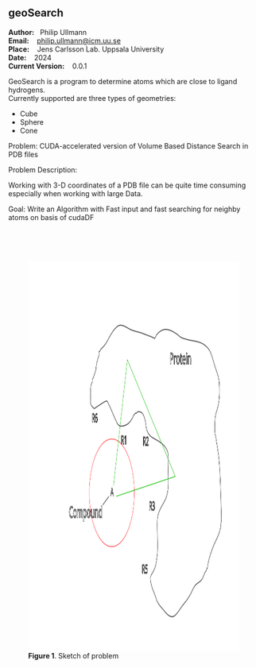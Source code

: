 
## geoSearch

**Author:** &nbsp;&nbsp;Philip Ullmann<br />
**Email:**  &nbsp;&nbsp;&nbsp;philip.ullmann@icm.uu.se <br />
**Place:** &nbsp;&nbsp;&nbsp;Jens Carlsson Lab. Uppsala University <br />
**Date:** &nbsp;&nbsp;  2024 </br >
**Current Version:** &nbsp;&nbsp;  0.0.1


GeoSearch is a program to determine atoms which are close to ligand hydrogens. <br />
Currently supported are three types of geometries: <br />
- Cube
- Sphere
- Cone






Problem: CUDA-accelerated version of Volume Based Distance Search in PDB files

Problem Description:

Working with 3-D coordinates of a PDB file can be quite time consuming especially when working with large Data.



Goal: Write an Algorithm with Fast input and fast searching for neighby atoms on basis of cudaDF


</br>
</br>
</br>

<tr>
<figure>
    <td> <img src="picture/sketch_draw.png" alt="Drawing"  width="1033" align="center" height="787"> </td>
    <figcaption><b>Figure 1</b>. Sketch of problem </figcaption>
</figure>
</tr> 
